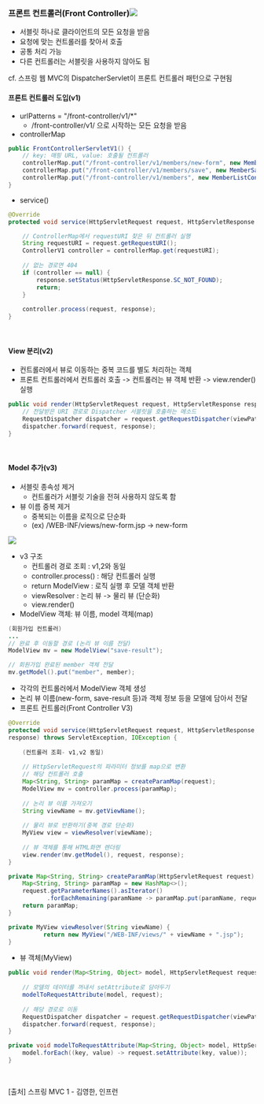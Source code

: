 ### 프론트 컨트롤러(Front Controller)![](https://velog.velcdn.com/images/psmin77/post/839bdc7f-b97f-4063-9120-ffc8f6d135e7/image.png)
- 서블릿 하나로 클라이언트의 모든 요청을 받음
- 요청에 맞는 컨트롤러를 찾아서 호출
- 공통 처리 가능
- 다른 컨트롤러는 서블릿을 사용하지 않아도 됨

cf. 스프링 웹 MVC의 DispatcherServlet이 프론트 컨트롤러 패턴으로 구현됨

#### 프론트 컨트롤러 도입(v1)
- urlPatterns = "/front-controller/v1/*"
  - /front-controller/v1/ 으로 시작하는 모든 요청을 받음
- controllerMap
  
~~~ java
public FrontControllerServletV1() {
    // key: 매핑 URL, value: 호출될 컨트롤러
    controllerMap.put("/front-controller/v1/members/new-form", new MemberFormControllerV1());
    controllerMap.put("/front-controller/v1/members/save", new MemberSaveControllerV1());
    controllerMap.put("/front-controller/v1/members", new MemberListControllerV1());
}
~~~
- service()
~~~ java
@Override
protected void service(HttpServletRequest request, HttpServletResponse response) throws ServletException, IOException {

    // ControllerMap에서 requestURI 찾은 뒤 컨트롤러 실행
    String requestURI = request.getRequestURI();
    ControllerV1 controller = controllerMap.get(requestURI);
    
    // 없는 경로면 404
    if (controller == null) {
        response.setStatus(HttpServletResponse.SC_NOT_FOUND);
        return;
    }
    
    controller.process(request, response);
}
~~~
<br>

#### View 분리(v2)
- 컨트롤러에서 뷰로 이동하는 중복 코드를 별도 처리하는 객체
- 프론트 컨트롤러에서 컨트롤러 호출 -> 컨트롤러는 뷰 객체 반환 -> view.render() 실행
~~~java
public void render(HttpServletRequest request, HttpServletResponse response) throws ServletException, IOException {
    // 전달받은 URI 경로로 Dispatcher 서블릿을 호출하는 메소드 
    RequestDispatcher dispatcher = request.getRequestDispatcher(viewPath);
    dispatcher.forward(request, response);
}
~~~
<br>

#### Model 추가(v3)
- 서블릿 종속성 제거
  - 컨트롤러가 서블릿 기술을 전혀 사용하지 않도록 함
- 뷰 이름 중복 제거
  - 중복되는 이름을 로직으로 단순화
  - (ex) /WEB-INF/views/new-form.jsp -> new-form
  
![](https://velog.velcdn.com/images/psmin77/post/69fd1b9f-6957-4f46-b07c-e6282f44bf42/image.png)
- v3 구조
  - 컨트롤러 경로 조회 : v1,2와 동일
  - controller.process() : 해당 컨트롤러 실행
  - return ModelView : 로직 실행 후 모델 객체 반환
  - viewResolver : 논리 뷰 -> 물리 뷰 (단순화)
  - view.render()
- ModelView 객체: 뷰 이름, model 객체(map)
~~~ java
(회원가입 컨트롤러)
...
// 완료 후 이동할 경로 (논리 뷰 이름 전달)
ModelView mv = new ModelView("save-result");

// 회원가입 완료된 member 객체 전달
mv.getModel().put("member", member); 
~~~
- 각각의 컨트롤러에서 ModelView 객체 생성
- 논리 뷰 이름(new-form, save-result 등)과 객체 정보 등을 모델에 담아서 전달
- 프론트 컨트롤러(Front Controller V3)
~~~ java
@Override
protected void service(HttpServletRequest request, HttpServletResponse
response) throws ServletException, IOException {
     
    (컨트롤러 조회- v1,v2 동일)
   
    // HttpServletRequest의 파라미터 정보를 map으로 변환
    // 해당 컨트롤러 호출
    Map<String, String> paramMap = createParamMap(request);
    ModelView mv = controller.process(paramMap);
    
    // 논리 뷰 이름 가져오기
    String viewName = mv.getViewName();
        
    // 물리 뷰로 반환하기(중복 경로 단순화)
    MyView view = viewResolver(viewName);
        
    // 뷰 객체를 통해 HTML화면 렌더링
    view.render(mv.getModel(), request, response);
}

private Map<String, String> createParamMap(HttpServletRequest request) {
    Map<String, String> paramMap = new HashMap<>();
    request.getParameterNames().asIterator()
           .forEachRemaining(paramName -> paramMap.put(paramName, request.getParameter(paramName)));
    return paramMap;
}

private MyView viewResolver(String viewName) {
          return new MyView("/WEB-INF/views/" + viewName + ".jsp");
}
~~~
- 뷰 객체(MyView)
~~~ java
public void render(Map<String, Object> model, HttpServletRequest request, HttpServletResponse response) throws ServletException, IOException {
    
    // 모델의 데이터를 꺼내서 setAttribute로 담아두기
    modelToRequestAttribute(model, request);
    
    // 해당 경로로 이동
    RequestDispatcher dispatcher = request.getRequestDispatcher(viewPath);
    dispatcher.forward(request, response);
}

private void modelToRequestAttribute(Map<String, Object> model, HttpServletRequest request) {
    model.forEach((key, value) -> request.setAttribute(key, value));
}
~~~


<br>

>
[출처] 스프링 MVC 1 - 김영한, 인프런
